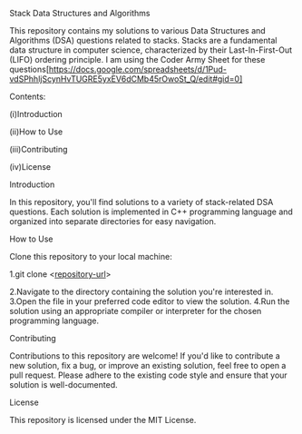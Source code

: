 Stack Data Structures and Algorithms

This repository contains my solutions to various Data Structures and Algorithms (DSA) questions related to stacks. Stacks are a fundamental data structure in computer science, characterized by their Last-In-First-Out (LIFO) ordering principle. I am using the Coder Army Sheet for these questions[https://docs.google.com/spreadsheets/d/1Pud-vdSPhhljScynHvTUGRE5yxEV6dCMb45rOwoSt_Q/edit#gid=0]

Contents:

(i)Introduction

(ii)How to Use

(iii)Contributing

(iv)License

Introduction

In this repository, you'll find solutions to a variety of stack-related DSA questions. Each solution is implemented in C++ programming language and organized into separate directories for easy navigation.

How to Use

Clone this repository to your local machine:

1.git clone <[repository-url](https://github.com/HaniRawat/STACK)>

2.Navigate to the directory containing the solution you're interested in.
3.Open the file in your preferred code editor to view the solution.
4.Run the solution using an appropriate compiler or interpreter for the chosen programming language.

Contributing

Contributions to this repository are welcome! If you'd like to contribute a new solution, fix a bug, or improve an existing solution, feel free to open a pull request. Please adhere to the existing code style and ensure that your solution is well-documented.

License

This repository is licensed under the MIT License.

